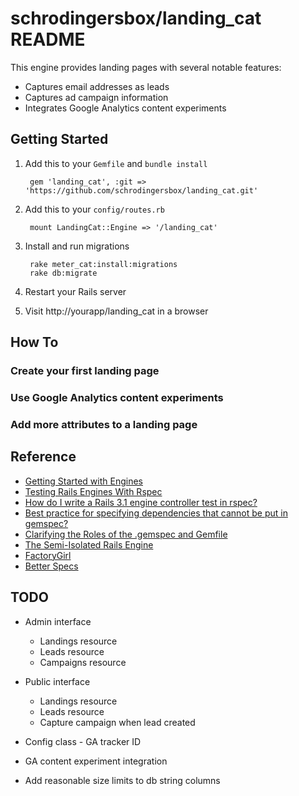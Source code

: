 # schrodingersbox/landing_cat README

This engine provides landing pages with several notable features:
  * Captures email addresses as leads
  * Captures ad campaign information
  * Integrates Google Analytics content experiments

## Getting Started

1. Add this to your `Gemfile` and `bundle install`

		gem 'landing_cat', :git => 'https://github.com/schrodingersbox/landing_cat.git'

2. Add this to your `config/routes.rb`

		mount LandingCat::Engine => '/landing_cat'

3. Install and run migrations

        rake meter_cat:install:migrations
        rake db:migrate

4. Restart your Rails server

6.  Visit http://yourapp/landing_cat in a browser

## How To

### Create your first landing page

### Use Google Analytics content experiments

### Add more attributes to a landing page



## Reference

 * [Getting Started with Engines](http://edgeguides.rubyonrails.org/engines.html)
 * [Testing Rails Engines With Rspec](http://whilefalse.net/2012/01/25/testing-rails-engines-rspec/)
 * [How do I write a Rails 3.1 engine controller test in rspec?](http://stackoverflow.com/questions/5200654/how-do-i-write-a-rails-3-1-engine-controller-test-in-rspec)
 * [Best practice for specifying dependencies that cannot be put in gemspec?](https://groups.google.com/forum/?fromgroups=#!topic/ruby-bundler/U7FMRAl3nJE)
 * [Clarifying the Roles of the .gemspec and Gemfile](http://yehudakatz.com/2010/12/16/clarifying-the-roles-of-the-gemspec-and-gemfile/)
 * [The Semi-Isolated Rails Engine](http://bibwild.wordpress.com/2012/05/10/the-semi-isolated-rails-engine/)
 * [FactoryGirl](https://github.com/thoughtbot/factory_girl)
 * [Better Specs](http://betterspecs.org)

## TODO

* Admin interface
  * Landings resource
  * Leads resource
  * Campaigns resource

* Public interface
  * Landings resource
  * Leads resource
  * Capture campaign when lead created

* Config class - GA tracker ID
* GA content experiment integration

* Add reasonable size limits to db string columns